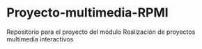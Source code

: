 # Proyecto-multimedia-RPMI
 Repositorio para el proyecto del módulo Realización de proyectos multimedia interactivos
